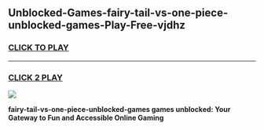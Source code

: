 
## Unblocked-Games-fairy-tail-vs-one-piece-unblocked-games-Play-Free-vjdhz
<h3>
<a href="https://premium76.site?title=fairy-tail-vs-one-piece-unblocked-games&ref=10A">CLICK TO PLAY</a></h3>
<hr>

<h3>
<a href="https://premium76.site?title=fairy-tail-vs-one-piece-unblocked-games&ref=10A">CLICK 2 PLAY</a>
  
</h3>

<a href="https://premium76.site?title=fairy-tail-vs-one-piece-unblocked-games&ref=10A"><img src="https://clearcache.store/games.png"></a>


**fairy-tail-vs-one-piece-unblocked-games games unblocked: Your Gateway to Fun and Accessible Online Gaming**
